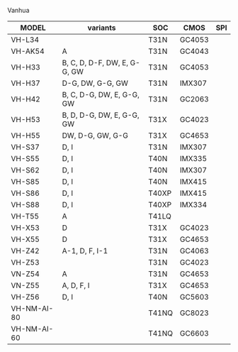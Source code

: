 Vanhua


| MODEL   | variants                     | SOC   | CMOS   | SPI |
|---------|------------------------------|-------|--------|-----|
| VH-L34  |                              | T31N  | GC4053 |     |
| VH-AK54 | A                            | T31N  | GC4043 |     |
| VH-H33  | B, C, D, D-F, DW, E, G-G, GW | T31N  | GC4053 |     |
| VH-H37  | D-G, DW, G-G, GW             | T31N  | IMX307 |     |
| VH-H42  | B, C, D-G, DW, E, G-G, GW    | T31N  | GC2063 |     |
| VH-H53  | B, D, D-G, DW, E, G-G, GW    | T31X  | GC4023 |     |
| VH-H55  | DW, D-G, GW, G-G             | T31X  | GC4653 |     |
| VH-S37  | D, I                         | T31N  | IMX307 |     |
| VH-S55  | D, I                         | T40N  | IMX335 |     |
| VH-S62  | D, I                         | T40N  | IMX307 |     |
| VH-S85  | D, I                         | T40N  | IMX415 |     |
| VH-S86  | D, I                         | T40XP | IMX415 |     |
| VH-S88  | D, I                         | T40XP | IMX334 |     |
| VH-T55  | A                            | T41LQ |        |     |
| VH-X53  | D                            | T31X  | GC4023 |     |
| VH-X55  | D                            | T31X  | GC4653 |     |
| VH-Z42  | A-1, D, F, I-1               | T31N  | GC4063 |     |
| VH-Z53  |                              | T31N  | GC4023 |     |
| VN-Z54  | A                            | T31N  | GC4653 |     |
| VN-Z55  | A, D, F, I                   | T31X  | GC4653 |     |
| VH-Z56  | D, I                         | T40N  | GC5603 |     |
| VH-NM-AI-80 |                          | T41NQ | GC8023 |
| VH-NM-AI-60 |                          | T41NQ | GC6603 |
